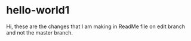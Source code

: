 # hello-world1

Hi, these are the changes that I am making in ReadMe file on edit branch and not the master branch.
